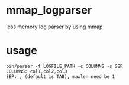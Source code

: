 # mmap_logparser
less memory log parser by using mmap  

# usage
```
bin/parser -f LOGFILE_PATH -c COLUMNS -s SEP
COLUMNS: col1,col2,col3
SEP: , (default is TAB), maxlen need be 1
```

